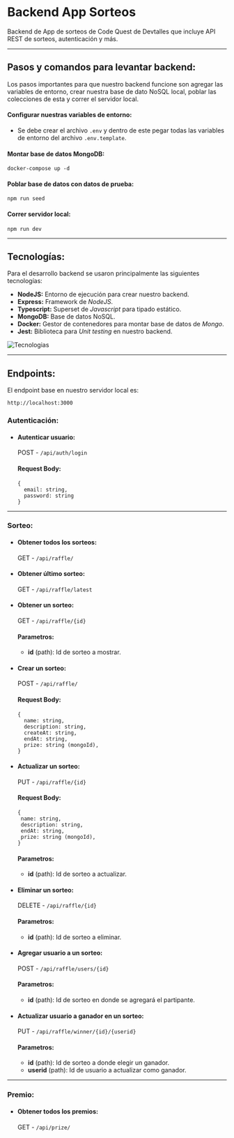 # Backend App Sorteos

Backend de App de sorteos de Code Quest de Devtalles que incluye API REST de sorteos, autenticación y más.

___

## Pasos y comandos para levantar backend:
Los pasos importantes para que nuestro backend funcione son agregar las variables de entorno, crear nuestra base de dato NoSQL local, poblar las colecciones de esta y correr el servidor local.

#### Configurar nuestras variables de entorno:
- Se debe crear el archivo `.env` y dentro de este pegar todas las variables de entorno del archivo `.env.template`.

#### Montar base de datos MongoDB:
```
docker-compose up -d
```

#### Poblar base de datos con datos de prueba:
```
npm run seed
```

#### Correr servidor local:
```
npm run dev
```


___

## Tecnologías:
Para el desarrollo backend se usaron principalmente las siguientes tecnologías:

- **NodeJS:** Entorno de ejecución para crear nuestro backend.
- **Express:** Framework de _NodeJS_.
- **Typescript:** Superset de _Javascript_ para tipado estático.
- **MongoDB:** Base de datos NoSQL.
- **Docker:** Gestor de contenedores para montar base de datos de _Mongo_.
- **Jest:** Biblioteca para _Unit testing_ en nuestro backend.

![Tecnologias](https://skillicons.dev/icons?i=nodejs,express,typescript,mongodb,docker)

___

## Endpoints:
El endpoint base en nuestro servidor local es: 
```
http://localhost:3000
```

### Autenticación:


- #### **Autenticar usuario:**
  POST - ```/api/auth/login```

  #### Request Body:
  ```
  {
    email: string,
    password: string
  }
  ```
___

### Sorteo:

- #### **Obtener todos los sorteos:**
  GET - ```/api/raffle/```

- #### **Obtener último sorteo:**
  GET - ```/api/raffle/latest```

- #### **Obtener un sorteo:**
  GET - ```/api/raffle/{id}```

  #### Parametros:
  - **id** (path): Id de sorteo a mostrar.


- #### **Crear un sorteo:**
  POST - ```/api/raffle/```

  #### Request Body:
  ```
  {
    name: string,
    description: string,
    createAt: string,
    endAt: string,
    prize: string (mongoId),
  }
  ```

- #### **Actualizar un sorteo:**
  PUT - ```/api/raffle/{id}```

  #### Request Body:
   ```
  {
    name: string,
    description: string,
    endAt: string,
    prize: string (mongoId),
  }
  ```
  #### Parametros:
  - **id** (path): Id de sorteo a actualizar.


- #### **Eliminar un sorteo:**
  DELETE - ```/api/raffle/{id}```

  #### Parametros:
  - **id** (path): Id de sorteo a eliminar.
  

- #### **Agregar usuario a un sorteo:**
  POST - ```/api/raffle/users/{id}```

  #### Parametros:
  - **id** (path): Id de sorteo en donde se agregará el partipante.


- #### **Actualizar usuario a ganador en un sorteo:**
  PUT - ```/api/raffle/winner/{id}/{userid}```

  #### Parametros:
  - **id** (path): Id de sorteo a donde elegir un ganador.
  - **userid** (path): Id de usuario a actualizar como ganador.
___

### Premio:

- #### **Obtener todos los premios:**
  GET - ```/api/prize/```


